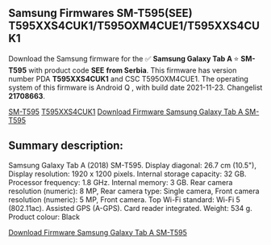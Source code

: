 <h2>Samsung Firmwares SM-T595(SEE) T595XXS4CUK1/T595OXM4CUE1/T595XXS4CUK1</h2>
Download the Samsung firmware for the ✅ <strong>Samsung Galaxy Tab A </strong> ⭐ <strong>SM-T595</strong> with product code <strong>SEE</strong> <strong> from Serbia</strong>. This firmware has version number PDA <strong>T595XXS4CUK1</strong> and CSC T595OXM4CUE1. The operating system of this firmware is Android Q , with build date 2021-11-23. Changelist <strong>21708663</strong>.


[SM-T595](https://samfirm.shop/samsung/model/SM-T595)
[T595XXS4CUK1](https://samfirm.shop/samsung/pda/T595XXS4CUK1)
[Download Firmware Samsung Galaxy Tab A SM-T595](https://samfirm.shop/samsung/firmware/476682)
<h2>Summary description:</h2>
<p>Samsung Galaxy Tab A (2018) SM-T595. Display diagonal: 26.7 cm (10.5"), Display resolution: 1920 x 1200 pixels. Internal storage capacity: 32 GB. Processor frequency: 1.8 GHz. Internal memory: 3 GB. Rear camera resolution (numeric): 8 MP, Rear camera type: Single camera, Front camera resolution (numeric): 5 MP, Front camera. Top Wi-Fi standard: Wi-Fi 5 (802.11ac). Assisted GPS (A-GPS). Card reader integrated. Weight: 534 g. Product colour: Black</p>


[Download Firmware Samsung Galaxy Tab A SM-T595](https://samfirm.shop/samsung/firmware/476682)
